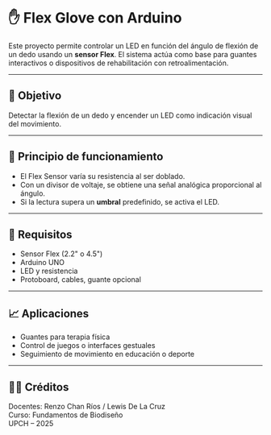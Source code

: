 # ✋ Flex Glove con Arduino

Este proyecto permite controlar un LED en función del ángulo de flexión de un dedo usando un **sensor Flex**. El sistema actúa como base para guantes interactivos o dispositivos de rehabilitación con retroalimentación.

---

## 🧠 Objetivo

Detectar la flexión de un dedo y encender un LED como indicación visual del movimiento.

---

## 🔬 Principio de funcionamiento

- El Flex Sensor varía su resistencia al ser doblado.
- Con un divisor de voltaje, se obtiene una señal analógica proporcional al ángulo.
- Si la lectura supera un **umbral** predefinido, se activa el LED.

---

## 📎 Requisitos

- Sensor Flex (2.2" o 4.5")
- Arduino UNO
- LED y resistencia
- Protoboard, cables, guante opcional

---

## 📈 Aplicaciones

- Guantes para terapia física
- Control de juegos o interfaces gestuales
- Seguimiento de movimiento en educación o deporte

---

## 🧑‍🏫 Créditos

Docentes: Renzo Chan Ríos / Lewis De La Cruz  
Curso: Fundamentos de Biodiseño  
UPCH – 2025
